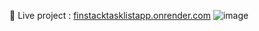  📄 Live project : [finstacktasklistapp.onrender.com](finstacktasklistapp.onrender.com)
![image](https://github.com/user-attachments/assets/e8f80639-c578-4397-90c9-c73226de27e8)
